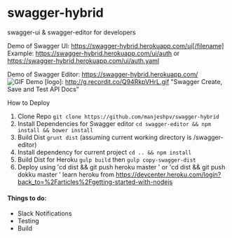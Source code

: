 # swagger-hybrid
swagger-ui &amp; swagger-editor for developers

Demo of Swagger UI:  https://swagger-hybrid.herokuapp.com/ui[/filename]
Example: https://swagger-hybrid.herokuapp.com/ui/auth or  https://swagger-hybrid.herokuapp.com/ui/auth.yaml 

Demo of Swagger Editor: https://swagger-hybrid.herokuapp.com/
![GIF Demo](http://g.recordit.co/Q94RkpVHrL.gif)
[logo]: http://g.recordit.co/Q94RkpVHrL.gif "Swagger Create, Save and Test API Docs"

How to Deploy

1. Clone Repo `git clone https://github.com/manjeshpv/swagger-hybrid`
2. Install Dependencies for Swagger editor `cd swagger-editor && npm install && bower install`
3. Build Dist `grunt dist` (assuming current working directory is /swagger-editor)
4. Install dependency for current project `cd .. && npm install`
5. Build Dist for Heroku `gulp build` then `gulp copy-swagger-dist`
6. Deploy using 'cd dist && git push heroku master ' or 'cd dist && git push dokku master '  learn heroku from https://devcenter.heroku.com/login?back_to=%2Farticles%2Fgetting-started-with-nodejs


#### Things to do:
* Slack Notifications
* Testing
* Build

